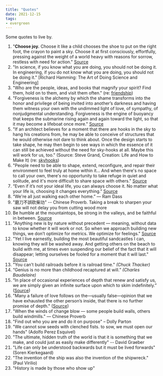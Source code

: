 ```yaml
---
title: "Quotes"
date: 2021-12-15
tags:
- evergreen
---
```


Some quotes to live by.

1. "**Choose joy.** Choose it like a child chooses the shoe to put on the right foot, the crayon to paint a sky. Choose it at first consciously, effortfully, pressing against the weight of a world heavy with reasons for sorrow, restless with need for action." [Source](https://www.themarginalian.org/2020/10/21/14-years-of-brain-pickings)
2. "In science, if you know what you are doing, you should not be doing it. In engineering, if you do not know what you are doing, you should not be doing it." [Richard Hamming: The Art of Doing Science and Engineering]
4. "Who are the people, ideas, and books that magnify your spirit? Find them, hold on to them, and visit them often." (re: [friendship](thoughts/friendship.md))
6. "Forgiveness is the alchemy by which the shame transforms into the honor and privilege of being invited into another’s darkness and having them witness your own with the undimmed light of love, of sympathy, of nonjudgmental understanding. Forgiveness is the engine of buoyancy that keeps the submarine rising again and again toward the light, so that it may become a lifeboat once more." [Source](https://www.themarginalian.org/2019/10/23/13-learnings-13-years)
7. "If an architect believes for a moment that there are hooks in the sky to hang his creations from, he may be able to conceive of structures that he would otherwise not dare to think about. Once the design starts to take shape, he may then begin to see ways in which the essence of it can still be achieved without the need for sky-hooks at all. Maybe this will work for us, too." (Source: Steve Grand, Creation: Life and How to Make It) (re: [skyhooks](thoughts/skyhooks.md))
8. "People need to be able to shape, extend, reconfigure, and repair their environment to feel truly at home within it... And when there's no space to call your own, there's no opportunity to take refuge in quiet and solitude, and it's more difficult to share space with others." [Source](https://kmcgillivray.github.io/a-web-pattern-language/a-domain-of-ones-own/) 
10. “Even if it’s not your ideal life, you can always choose it. No matter what your life is, choosing it changes everything.” [Source](https://perell.com/essay/the-price-of-discipline/)
11. “We're all just walking each other home.” ― Ram Dass
12. "磨刀不誤砍柴功" -- Chinese Proverb. Taking a break to sharpen your saw will not delay you from cutting wood more
14. Be humble at the mountaintops, be strong in the valleys, and be faithful in between. [Source](https://www.marcandangel.com/2022/01/18/19-great-truths-my-grandmother-told-me-on-her-90th-birthday/?curius=1417)
15. "Anything new is by nature without precedent — meaning, without data to know whether it will work or not. So when we approach building new things, we don’t optimize for metrics. We optimize for feelings." [Source](https://browsercompany.substack.com/p/optimizing-for-feelings?s=r)
16. "Yet I live earnestly, building the most beautiful sandcastles I can, knowing they will be washed away. And getting others on the beach to build with me, at times even suspending our belief of the fact that it will disappear; letting ourselves be fooled for a moment that it will last." [Source](https://altered.substack.com/p/dust)
18. "You can’t build railroads before it is railroad time." _(Chuck Thacker)_
19. “Genius is no more than childhood recaptured at will.” *(Charles Baudelaire)*
20. “In place of occasional experiences of depth that renew and satisfy us, we are simply given an infinite surface upon which to skim indefinitely.” ([Source](https://theconvivialsociety.substack.com/p/what-you-get-is-the-world))
21. "Many a failure of love follows on the—usually false—opinion that we have exhausted the other person’s inside, that there is no further promise of depth." ([Source](https://theconvivialsociety.substack.com/p/what-you-get-is-the-world))
23. "When the winds of change blow — some people build walls, others build windmills." — Chinese Proverb
24. "Find out who you are and do it on purpose" – Dolly Parton
25. "We cannot sow seeds with clenched fists. to sow, we must open our hands" (Adolfo Perez Esquivel)
26. "The ultimate, hidden truth of the world is that it is something that we make, and could just as easily make differently" -- David Graeber
27. "Life can only be understood backwards but it must be lived forwards" (Soren Kierkegaard)
28. "The invention of the ship was also the invention of the shipwreck." (Paul Virilio)
29. "History is made by those who show up"